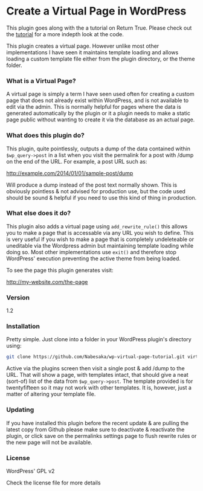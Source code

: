 # Create a Virtual Page in WordPress

This plugin goes along with the a tutorial on Return True. Please check out the [tutorial](http://return-true.com/creating-a-custom-page-with-wordpress-endpoints/) for a more indepth look at the code.

This plugin creates a virtual page. However unlike most other implementations I have seen it maintains template loading and allows loading a custom template file either from the plugin directory, or the theme folder.

### What is a Virtual Page?
A virtual page is simply a term I have seen used often for creating a custom page that does not already exist within WordPress, and is not available to edit via the admin. This is normally helpful for pages where the data is generated automatically by the plugin or it a plugin needs to make a static page public without wanting to create it via the database as an actual page.

### What does this plugin do?
This plugin, quite pointlessly, outputs a dump of the data contained within `$wp_query->post` in a list when you visit the permalink for a post with /dump on the end of the URL. For example, a post URL such as:

http://example.com/2014/01/01/sample-post/dump

Will produce a dump instead of the post text normally shown. This is obviously pointless & not advised for production use, but the code used should be sound & helpful if you need to use this kind of thing in production.

### What else does it do?
This plugin also adds a virtual page using `add_rewrite_rule()` this allows you to make a page that is accessable via any URL you wish to define. This is very useful if you wish to make a page that is completely undeleteable or uneditable via the Wordpress admin but maintaining template loading while doing so. Most other implementations use `exit()` and therefore stop WordPress' execution preventing the active theme from being loaded.

To see the page this plugin generates visit:

http://my-website.com/the-page

### Version
1.2

### Installation

Pretty simple. Just clone into a folder in your WordPress plugin's directory using:

```sh
git clone https://github.com/Nabesaka/wp-virtual-page-tutorial.git virtual-page-tutorial
```

Active via the plugins screen then visit a single post & add /dump to the URL. That will show a page, with templates intact, that should give a neat (sort-of) list of the data from `$wp_query->post`. The template provided is for twentyfifteen so it may not work with other templates. It is, however, just a matter of altering your template file.

### Updating
If you have installed this plugin before the recent update & are pulling the latest copy from Github please make sure to deactivate & reactivate the plugin, or click save on the permalinks settings page to flush rewrite rules or the new page will not be available.

### License

WordPress' GPL v2

Check the license file for more details
